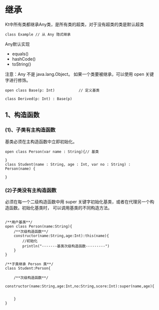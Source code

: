 # 继承

Kt中所有类都继承Any类，是所有类的超类，对于没有超类的类是默认超类
~~~
class Example // 从 Any 隐式继承

~~~
Any默认实现

- equals()
- hashCode()
- toString()

注意：Any 不是 java.lang.Object。
如果一个类要被继承，可以使用 open 关键字进行修饰。

~~~
open class Base(p: Int)           // 定义基类

class Derived(p: Int) : Base(p)
~~~

## 1、构造函数

### (1)、子类有主构造函数

基类必须在主构造函数中立即初始化。
~~~
open class Person(var name : String){// 基类

}
class Student(name : String, age : Int, var no : String) : Person(name) {

}

~~~

### (2)子类没有主构造函数
必须在每一个二级构造函数中用 super 关键字初始化基类，或者在代理另一个构造函数。初始化基类时，
可以调用基类的不同构造方法。
~~~

/**用户基类**/
open class Person(name:String){
    /**次级构造函数**/
    constructor(name:String,age:Int):this(name){
        //初始化
        println("-------基类次级构造函数---------")
    }
}

/**子类继承 Person 类**/
class Student:Person{

    /**次级构造函数**/
    constructor(name:String,age:Int,no:String,score:Int):super(name,age){
      
        
    }
}
~~~







